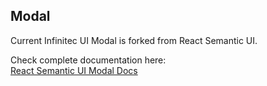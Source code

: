 ## Modal

Current Infinitec UI Modal is forked from React Semantic UI.

Check complete documentation here:<br/>
[React Semantic UI Modal Docs](https://react.semantic-ui.com/modules/modal)

